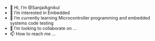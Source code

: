 - 👋 Hi, I’m @SanjaiAgnikul
- 👀 I’m interested in Embedded
- 🌱 I’m currently learning Microcontroller programming and embedded systems code testing
- 💞️ I’m looking to collaborate on ...
- 📫 How to reach me ...

<!---
SanjaiAgnikul/SanjaiAgnikul is a ✨ special ✨ repository because its `README.md` (this file) appears on your GitHub profile.
You can click the Preview link to take a look at your changes.
--->
